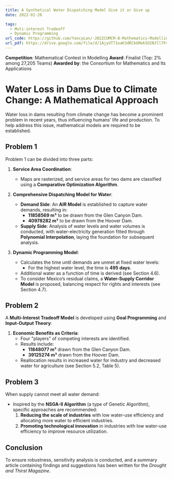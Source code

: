 ```yaml
---
title: A Synthetical Water Dispatching Model Give it or Give up
date: 2022-01-26

tags:
  - Muti-interest Tradeoff
  - Dynamic Programming
url_code: https://github.com/YancyLan/-2022CUMCM-B-Mathematics-Modelling
url_pdf: https://drive.google.com/file/d/1AjyUT71oaK3dRCkGMek5OINJll7FmgyN/view?usp=sharing
---
```

**Competition**: Mathematical Contest in Modelling
**Award**: Finalist (Top: 2\% among 27,205 Teams)
**Awarded by**: the Consortium for Mathematics and Its Applications
# Water Loss in Dams Due to Climate Change: A Mathematical Approach

Water loss in dams resulting from climate change has become a prominent problem in recent years, thus influencing humans’ life and production. To help address this issue, mathematical models are required to be established.

## **Problem 1**

Problem 1 can be divided into three parts:

1. **Service Area Coordination**:
   - Maps are rasterized, and service areas for two dams are classified using a **Comparative Optimization Algorithm**.

2. **Comprehensive Dispatching Model for Water**:
   - **Demand Side**: An **AIR Model** is established to capture water demands, resulting in:
     - **11858569 m³** to be drawn from the Glen Canyon Dam.
     - **40978282 m³** to be drawn from the Hoover Dam.
   - **Supply Side**: Analysis of water levels and water volumes is conducted, with water-electricity generation fitted through **Polynomial Interpolation**, laying the foundation for subsequent analysis.

3. **Dynamic Programming Model**:
   - Calculates the time until demands are unmet at fixed water levels:
     - For the highest water level, the time is **495 days**.
   - Additional water as a function of time is derived (see Section 4.6).
   - To consider Mexico’s residual claims, a **Water-Supply Corridor Model** is proposed, balancing respect for rights and interests (see Section 4.7).

## **Problem 2**

A **Multi-Interest Tradeoff Model** is developed using **Goal Programming** and **Input-Output Theory**:

1. **Economic Benefits as Criteria**:
   - Four "players" of competing interests are identified.
   - Results include:
     - **11848077 m³** drawn from the Glen Canyon Dam.
     - **39125274 m³** drawn from the Hoover Dam.
   - Reallocation results in increased water for industry and decreased water for agriculture (see Section 5.2, Table 5).

## **Problem 3**

When supply cannot meet all water demand:

- Inspired by the **NSGA-II Algorithm** (a type of Genetic Algorithm), specific approaches are recommended:
  1. **Reducing the scale of industries** with low water-use efficiency and allocating more water to efficient industries.
  2. **Promoting technological innovation** in industries with low water-use efficiency to improve resource utilization.

## **Conclusion**

To ensure robustness, sensitivity analysis is conducted, and a summary article containing findings and suggestions has been written for the *Drought and Thirst Magazine*.




<!--more-->
